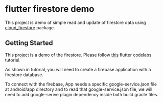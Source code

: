 # flutter firestore demo

This project is demo of simple read and update of firestore data using [cloud_firestore](https://pub.dev/packages/cloud_firestore) package.

## Getting Started

This project is a demo of the firestore.
Please follow [this](https://codelabs.developers.google.com/codelabs/flutter-firebase/#5) flutter codelabs tutorial.

As shown in tutorial, you will need to create a firebase application with a firestore database.

To connect with the firebase, App needs a specific google-service.json file at android/app directory
and to read that google-service.json file, we will need to add google-serive plugin dependency inside both build.gradle files.
